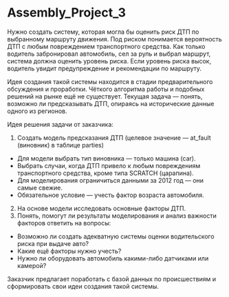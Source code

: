 # Assembly_Project_3


Нужно создать систему, которая могла бы оценить риск ДТП по выбранному маршруту движения. Под риском понимается вероятность ДТП с любым повреждением транспортного средства. Как только водитель забронировал автомобиль, сел за руль и выбрал маршрут, система должна оценить уровень риска. Если уровень риска высок, водитель увидит предупреждение и рекомендации по маршруту.

Идея создания такой системы находится в стадии предварительного обсуждения и проработки. Чёткого алгоритма работы и подобных решений на рынке ещё не существует. Текущая задача — понять, возможно ли предсказывать ДТП, опираясь на исторические данные одного из регионов.

Идея решения задачи от заказчика: 
1) Создать модель предсказания ДТП (целевое значение — at_fault (виновник) в таблице parties)
 - Для модели выбрать тип виновника — только машина (car).
 - Выбрать случаи, когда ДТП привело к любым повреждениям транспортного средства, кроме типа SCRATCH (царапина).
 - Для моделирования ограничиться данными за 2012 год — они самые свежие.
 - Обязательное условие — учесть фактор возраста автомобиля.
2) На основе модели исследовать основные факторы ДТП.
3) Понять, помогут ли результаты моделирования и анализ важности факторов ответить на вопросы:
 - Возможно ли создать адекватную системы оценки водительского риска при выдаче авто?
 - Какие ещё факторы нужно учесть?
 - Нужно ли оборудовать автомобиль какими-либо датчиками или камерой?

Заказчик предлагает поработать с базой данных по происшествиям и сформировать свои идеи создания такой системы. 

